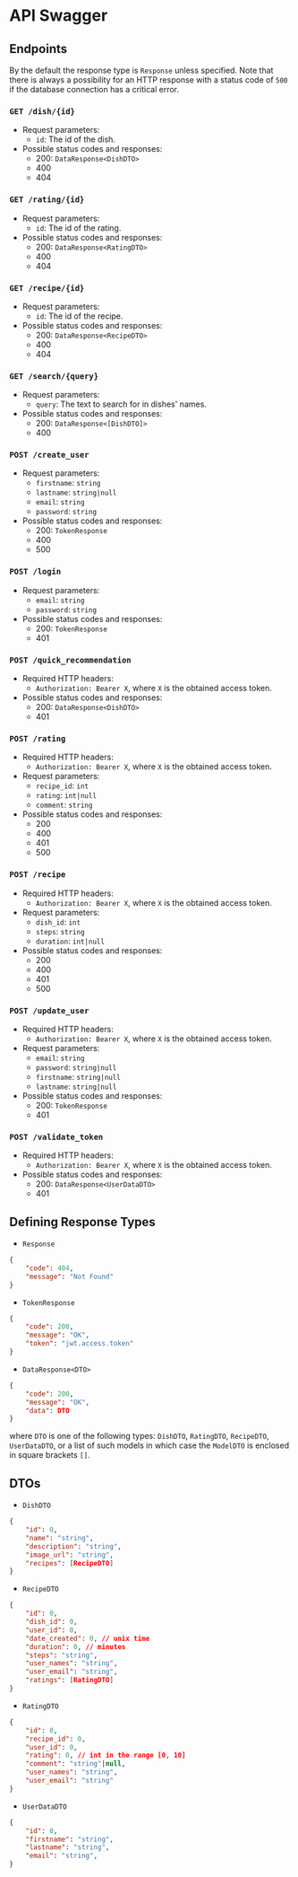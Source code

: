 # API Swagger

## Endpoints

By the default the response type is `Response` unless specified.
Note that there is always a possibility for an HTTP response with a status code of `500` if the database connection has a critical error.

### `GET /dish/{id}`
- Request parameters:
    - `id`: The id of the dish.
- Possible status codes and responses:
    - 200: `DataResponse<DishDTO>`
    - 400
    - 404

### `GET /rating/{id}`
- Request parameters:
    - `id`: The id of the rating.
- Possible status codes and responses:
    - 200: `DataResponse<RatingDTO>`
    - 400
    - 404

### `GET /recipe/{id}`
- Request parameters:
    - `id`: The id of the recipe.
- Possible status codes and responses:
    - 200: `DataResponse<RecipeDTO>`
    - 400
    - 404

### `GET /search/{query}`
- Request parameters:
    - `query`: The text to search for in dishes' names.
- Possible status codes and responses:
    - 200: `DataResponse<[DishDTO]>`
    - 400

### `POST /create_user`
- Request parameters:
    - `firstname`: `string`
    - `lastname`: `string|null`
    - `email`: `string`
    - `password`: `string`
- Possible status codes and responses:
    - 200: `TokenResponse`
    - 400
    - 500

### `POST /login`
- Request parameters:
    - `email`: `string`
    - `password`: `string`
- Possible status codes and responses:
    - 200: `TokenResponse`
    - 401

### `POST /quick_recommendation`
- Required HTTP headers:
    - `Authorization: Bearer X`, where `X` is the obtained access token.
- Possible status codes and responses:
    - 200: `DataResponse<DishDTO>`
    - 401

### `POST /rating`
- Required HTTP headers:
    - `Authorization: Bearer X`, where `X` is the obtained access token.
- Request parameters:
    - `recipe_id`: `int`
    - `rating`: `int|null`
    - `comment`: `string`
- Possible status codes and responses:
    - 200
    - 400
    - 401
    - 500

### `POST /recipe`
- Required HTTP headers:
    - `Authorization: Bearer X`, where `X` is the obtained access token.
- Request parameters:
    - `dish_id`: `int`
    - `steps`: `string`
    - `duration`: `int|null`
- Possible status codes and responses:
    - 200
    - 400
    - 401
    - 500

### `POST /update_user`
- Required HTTP headers:
    - `Authorization: Bearer X`, where `X` is the obtained access token.
- Request parameters:
    - `email`: `string`
    - `password`: `string|null`
    - `firstname`: `string|null`
    - `lastname`: `string|null`
- Possible status codes and responses:
    - 200: `TokenResponse`
    - 401

### `POST /validate_token`
- Required HTTP headers:
    - `Authorization: Bearer X`, where `X` is the obtained access token.
- Possible status codes and responses:
    - 200: `DataResponse<UserDataDTO>`
    - 401

## Defining Response Types

- `Response`
```json
{
    "code": 404,
    "message": "Not Found"
}
```

- `TokenResponse`
```json
{
    "code": 200,
    "message": "OK",
    "token": "jwt.access.token"
}
```

- `DataResponse<DTO>`
```json
{
    "code": 200,
    "message": "OK",
    "data": DTO
}
```
where `DTO` is one of the following types: `DishDTO`, `RatingDTO`, `RecipeDTO`, `UserDataDTO`, or a list of such models in which case the `ModelDTO` is enclosed in square brackets `[]`.


## DTOs

- `DishDTO`
```json
{
    "id": 0,
    "name": "string",
    "description": "string",
    "image_url": "string",
    "recipes": [RecipeDTO]
}
```

- `RecipeDTO`
```json
{
    "id": 0,
    "dish_id": 0,
    "user_id": 0,
    "date_created": 0, // unix time
    "duration": 0, // minutes
    "steps": "string",
    "user_names": "string",
    "user_email": "string",
    "ratings": [RatingDTO]
}
```

- `RatingDTO`
```json
{
    "id": 0,
    "recipe_id": 0,
    "user_id": 0,
    "rating": 0, // int in the range [0, 10]
    "comment": "string"|null,
    "user_names": "string",
    "user_email": "string"
}
```

- `UserDataDTO`
```json
{
    "id": 0,
    "firstname": "string",
    "lastname": "string",
    "email": "string",
}
```